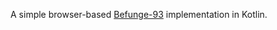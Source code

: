 A simple browser-based [Befunge-93](http://en.wikipedia.org/wiki/Befunge) implementation in Kotlin.
